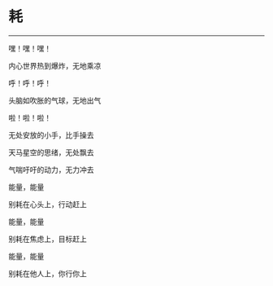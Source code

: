 # 耗
---

嘿！嘿！嘿！

内心世界热到爆炸，无地乘凉

呼！呼！呼！

头脑如吹胀的气球，无地出气

啦！啦！啦！

无处安放的小手，比手操去

天马星空的思绪，无处飘去

气喘吁吁的动力，无力冲去

能量，能量

别耗在心头上，行动赶上

能量，能量

别耗在焦虑上，目标赶上

能量，能量

别耗在他人上，你行你上